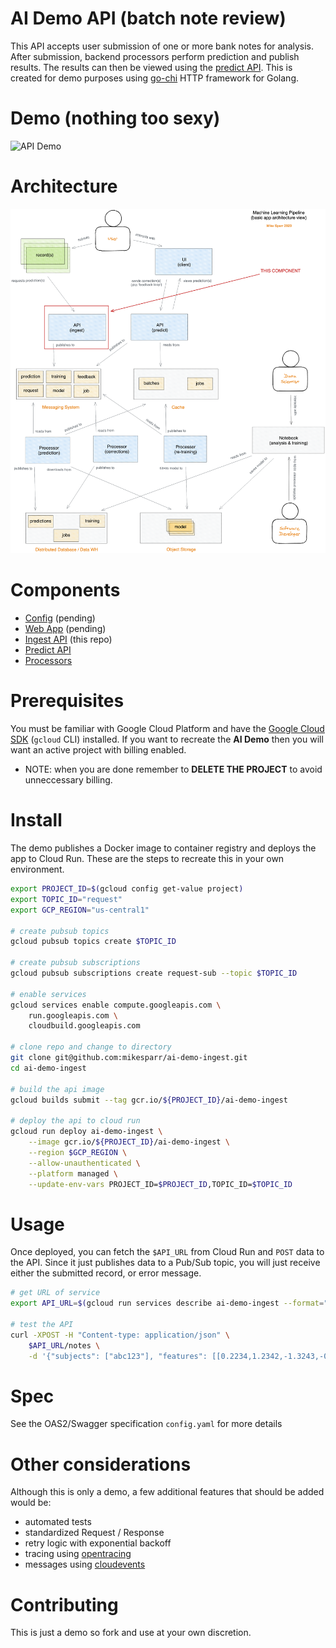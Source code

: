 # AI Demo API (batch note review)
This API accepts user submission of one or more bank notes for analysis. After submission, 
backend processors perform prediction and publish results. The results can then be viewed 
using the [predict API](https://github.com/mikesparr/ai-demo-predict). This is created for
demo purposes using [go-chi](https://github.com/go-chi/chi) HTTP framework for Golang.

# Demo (nothing too sexy)
![API Demo](./demo.gif)

# Architecture
![AI demo architecture](./arch.png)

# Components
- [Config](https://#) (pending)
- [Web App](https://#) (pending)
- [Ingest API](https://github.com/mikesparr/ai-demo-ingest) (this repo)
- [Predict API](https://github.com/mikesparr/ai-demo-predict)
- [Processors](https://github.com/mikesparr/ai-demo-functions)

# Prerequisites
You must be familiar with Google Cloud Platform and have the [Google Cloud SDK](https://cloud.google.com/sdk/docs/install) (`gcloud` CLI) installed. 
If you want to recreate the **AI Demo** then you will want an active project with billing enabled.

* NOTE: when you are done remember to **DELETE THE PROJECT** to avoid unneccessary billing.

# Install
The demo publishes a Docker image to container registry and deploys the app to Cloud Run. 
These are the steps to recreate this in your own environment.

```bash
export PROJECT_ID=$(gcloud config get-value project)
export TOPIC_ID="request"
export GCP_REGION="us-central1"

# create pubsub topics
gcloud pubsub topics create $TOPIC_ID

# create pubsub subscriptions
gcloud pubsub subscriptions create request-sub --topic $TOPIC_ID

# enable services
gcloud services enable compute.googleapis.com \
    run.googleapis.com \
    cloudbuild.googleapis.com

# clone repo and change to directory
git clone git@github.com:mikesparr/ai-demo-ingest.git
cd ai-demo-ingest

# build the api image
gcloud builds submit --tag gcr.io/${PROJECT_ID}/ai-demo-ingest

# deploy the api to cloud run
gcloud run deploy ai-demo-ingest \
    --image gcr.io/${PROJECT_ID}/ai-demo-ingest \
    --region $GCP_REGION \
    --allow-unauthenticated \
    --platform managed \
    --update-env-vars PROJECT_ID=$PROJECT_ID,TOPIC_ID=$TOPIC_ID
```

# Usage
Once deployed, you can fetch the `$API_URL` from Cloud Run and `POST` data to the API. Since it just publishes data to a Pub/Sub topic, you will just receive either the submitted record, or error message.

```bash
# get URL of service
export API_URL=$(gcloud run services describe ai-demo-ingest --format="value(status.url)" --platform managed --region $GCP_REGION)

# test the API
curl -XPOST -H "Content-type: application/json" \
    $API_URL/notes \
    -d '{"subjects": ["abc123"], "features": [[0.2234,1.2342,-1.3243,-0.9383]]}'                           
```

# Spec
See the OAS2/Swagger specification `config.yaml` for more details

# Other considerations
Although this is only a demo, a few additional features that should be added would be:
- automated tests
- standardized Request / Response
- retry logic with exponential backoff
- tracing using [opentracing](https://opentracing.io/)
- messages using [cloudevents](https://cloudevents.io/)

# Contributing
This is just a demo so fork and use at your own discretion.